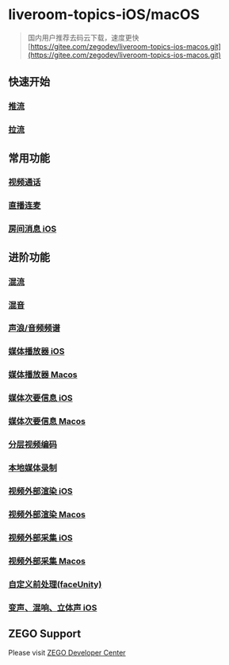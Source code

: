 # liveroom-topics-iOS/macOS

>国内用户推荐去码云下载，速度更快 [https://gitee.com/zegodev/liveroom-topics-ios-macos.git](https://gitee.com/zegodev/liveroom-topics-ios-macos.git)  

## 快速开始  
### [推流](https://github.com/zegodev/liveroom-topics-ios-macos/tree/master/src/Topics/Common)  
### [拉流](https://github.com/zegodev/liveroom-topics-ios-macos/tree/master/src/Topics/Common)  
## 常用功能
### [视频通话](https://github.com/zegodev/liveroom-topics-ios-macos/tree/master/src/Topics/VideoTalk)
### [直播连麦](https://github.com/zegodev/liveroom-topics-ios-macos/tree/master/src/Topics/JoinLive)
### [房间消息 iOS](https://github.com/zegodev/liveroom-topics-ios-macos/tree/master/src/LiveRoomPlayground-iOS/RoomMessageUI)
## 进阶功能  
### [混流](https://github.com/zegodev/liveroom-topics-ios-macos/tree/master/src/Topics/MixStream)
### [混音](https://github.com/zegodev/liveroom-topics-ios-macos/tree/master/src/Topics/AudioAux)
### [声浪/音频频谱](https://github.com/zegodev/liveroom-topics-ios-macos/tree/master/src/Topics/SoundLevel)
### [媒体播放器 iOS](https://github.com/zegodev/liveroom-topics-ios-macos/tree/master/src/LiveRoomPlayground-iOS/MediaPlayerUI)
### [媒体播放器 Macos](https://github.com/zegodev/liveroom-topics-ios-macos/tree/master/src/LiveRoomPlayground-macOS/MediaPlayerUI)
### [媒体次要信息 iOS](https://github.com/zegodev/liveroom-topics-ios-macos/tree/master/src/LiveRoomPlayground-iOS/MediaSideInfoUI)
### [媒体次要信息 Macos](https://github.com/zegodev/liveroom-topics-ios-macos/tree/master/src/LiveRoomPlayground-macOS/MediaSideInfoUI)
### [分层视频编码](https://github.com/zegodev/liveroom-topics-ios-macos/tree/master/src/Topics/SVC)
### [本地媒体录制](https://github.com/zegodev/liveroom-topics-ios-macos/tree/master/src/Topics/MediaRecord)
### [视频外部渲染 iOS](https://github.com/zegodev/liveroom-topics-ios-macos/tree/master/src/LiveRoomPlayground-iOS/ExternalVideoRenderUI)
### [视频外部渲染 Macos](https://github.com/zegodev/liveroom-topics-ios-macos/tree/master/src/LiveRoomPlayground-macOS/ExternalVideoRender)  
### [视频外部采集 iOS](https://github.com/zegodev/liveroom-topics-ios-macos/tree/master/src/LiveRoomPlayground-iOS/ExternalVideoCaptureUI)
### [视频外部采集 Macos](https://github.com/zegodev/liveroom-topics-ios-macos/tree/master/src/LiveRoomPlayground-macOS/ExternalVideoCapture)
### [自定义前处理(faceUnity)](https://github.com/zegodev/liveroom-topics-ios-macos/tree/master/src/Topics/ExternalVideoFilter)
### [变声、混响、立体声 iOS](https://github.com/zegodev/liveroom-topics-ios-macos/tree/master/src/LiveRoomPlayground-iOS/AudioProcessingUI)

## ZEGO Support
Please visit [ZEGO Developer Center](https://www.zego.im/html/document/#Application_Scenes/Video_Live)
